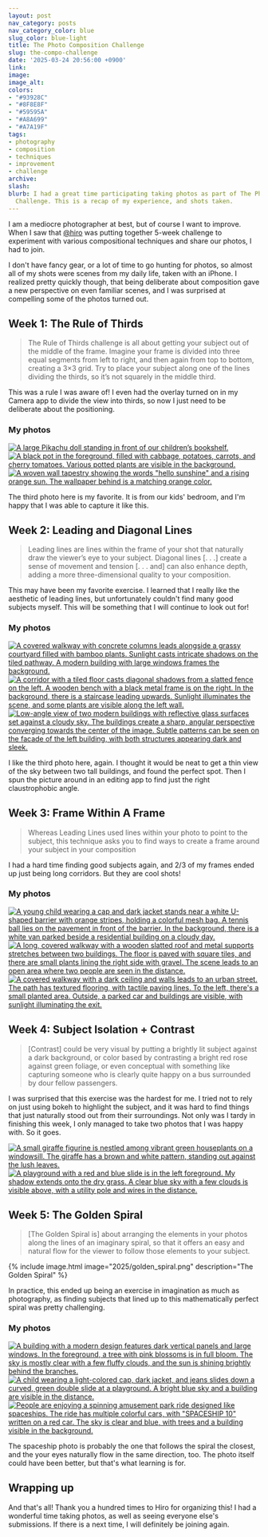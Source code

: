 ```yaml
---
layout: post
nav_category: posts
nav_category_color: blue
slug_color: blue-light
title: The Photo Composition Challenge
slug: the-compo-challenge
date: '2025-03-24 20:56:00 +0900'
link:
image:
image_alt:
colors:
- "#93928C"
- "#8F8E8F"
- "#59595A"
- "#A8A699"
- "#A7A19F"
tags:
- photography
- composition
- techniques
- improvement
- challenge
archive:
slash:
blurb: I had a great time participating taking photos as part of The Photo Composition
  Challenge. This is a recap of my experience, and shots taken.
---
```


I am a mediocre photographer at best, but of course I want to improve. When I saw that [@hiro](https://social.lol/@hiro) was putting together 5-week challenge to experiment with various compositional techniques and share our photos, I had to join.

I don't have fancy gear, or a lot of time to go hunting for photos, so almost all of my shots were scenes from my daily life, taken with an iPhone. I realized pretty quickly though, that being deliberate about composition gave a new perspective on even familiar scenes, and I was surprised at compelling some of the photos turned out.

## Week 1: The Rule of Thirds

> The Rule of Thirds challenge is all about getting your subject out of the middle of the frame.
> Imagine your frame is divided into three equal segments from left to right, and then again from top to bottom, creating a 3×3 grid. Try to place your subject along one of the lines dividing the thirds, so it’s not squarely in the middle third. 


This was a rule I was aware of! I even had the overlay turned on in my Camera app to divide the view into thirds, so now I just need to be deliberate about the positioning.

### My photos

<div class='gallery'>
    <div>
        <a data-lightbox="compo-week-1" href='https://gts.invisibleparade.com/fileserver/01GH6B64M32N9Y4742YPSN8KAY/attachment/original/01JMDQSPTHFEZPCGZ5ARKRVW4D.jpeg'>
            <img src='https://gts.invisibleparade.com/fileserver/01GH6B64M32N9Y4742YPSN8KAY/attachment/small/01JMDQSPTHFEZPCGZ5ARKRVW4D.jpeg' alt='A large Pikachu doll standing in front of our children’s bookshelf.'/>
        </a>
    </div>
    <div>
        <a data-lightbox="compo-week-1" href='https://gts.invisibleparade.com/fileserver/01GH6B64M32N9Y4742YPSN8KAY/attachment/original/01JMKAPKEJP5JAPK77GRYXX0Y5.jpeg'>
            <img src='https://gts.invisibleparade.com/fileserver/01GH6B64M32N9Y4742YPSN8KAY/attachment/small/01JMKAPKEJP5JAPK77GRYXX0Y5.jpeg' alt='A black pot in the foreground, filled with cabbage, potatoes, carrots, and cherry tomatoes. Various potted plants are visible in the background.'/>
        </a>
    </div>
    <div>
        <a data-lightbox="compo-week-1" href='https://gts.invisibleparade.com/fileserver/01GH6B64M32N9Y4742YPSN8KAY/attachment/original/01JMPA2M7FP560PQE4PWVK4N13.jpeg'>
            <img src='https://gts.invisibleparade.com/fileserver/01GH6B64M32N9Y4742YPSN8KAY/attachment/small/01JMPA2M7FP560PQE4PWVK4N13.jpeg' alt='A woven wall tapestry showing the words "hello sunshine" and a rising orange sun. The wallpaper behind is a matching orange color.'/>
        </a>
    </div>
</div>

The third photo here is my favorite. It is from our kids' bedroom, and I'm happy that I was able to capture it like this.

## Week 2: Leading and Diagonal Lines

> Leading lines are lines within the frame of your shot that naturally draw the viewer’s eye to your subject.
> Diagonal lines [. . .] create a sense of movement and tension [. . . and] can also enhance depth, adding a more three-dimensional quality to your composition.

This may have been my favorite exercise. I learned that I really like the aesthetic of leading lines, but unfortunately couldn't find many good subjects myself. This will be something that I will continue to look out for!

### My photos

<div class='gallery'>
    <div>
        <a data-lightbox="compo-week-2" href='https://gts.invisibleparade.com/fileserver/01GH6B64M32N9Y4742YPSN8KAY/attachment/original/01JN2MVG4J1HKR6WNBH78YQ3VB.jpeg'>
            <img src='https://gts.invisibleparade.com/fileserver/01GH6B64M32N9Y4742YPSN8KAY/attachment/small/01JN2MVG4J1HKR6WNBH78YQ3VB.jpeg' alt='A covered walkway with concrete columns leads alongside a grassy courtyard filled with bamboo plants. Sunlight casts intricate shadows on the tiled pathway. A modern building with large windows frames the background.'/>
        </a>
    </div>
    <div>
        <a data-lightbox="compo-week-2" href='https://gts.invisibleparade.com/fileserver/01GH6B64M32N9Y4742YPSN8KAY/attachment/original/01JN2MVKF1AJR4QX6T406N8QPX.jpeg'>
            <img src='https://gts.invisibleparade.com/fileserver/01GH6B64M32N9Y4742YPSN8KAY/attachment/small/01JN2MVKF1AJR4QX6T406N8QPX.jpeg' alt='A corridor with a tiled floor casts diagonal shadows from a slatted fence on the left. A wooden bench with a black metal frame is on the right. In the background, there is a staircase leading upwards. Sunlight illuminates the scene, and some plants are visible along the left wall.'/>
        </a>
    </div>
    <div>
        <a data-lightbox="compo-week-2" href='https://gts.invisibleparade.com/fileserver/01GH6B64M32N9Y4742YPSN8KAY/attachment/original/01JN2MVQ3QFWCHQVMC0RYM30RN.jpeg'>
            <img src='https://gts.invisibleparade.com/fileserver/01GH6B64M32N9Y4742YPSN8KAY/attachment/small/01JN2MVQ3QFWCHQVMC0RYM30RN.jpeg' alt='Low-angle view of two modern buildings with reflective glass surfaces set against a cloudy sky. The buildings create a sharp, angular perspective converging towards the center of the image. Subtle patterns can be seen on the facade of the left building, with both structures appearing dark and sleek.'/>
        </a>
    </div>
</div>

I like the third photo here, again. I thought it would be neat to get a thin view of the sky between two tall buildings, and found the perfect spot. Then I spun the picture around in an editing app to find just the right claustrophobic angle. 

## Week 3: Frame Within A Frame

> Whereas Leading Lines used lines within your photo to point to the subject, this technique asks you to find ways to create a frame around your subject in your composition

I had a hard time finding good subjects again, and 2/3 of my frames ended up just being long corridors. But they are cool shots!

### My photos

<div class='gallery'>
    <div>
        <a data-lightbox="compo-week-3" href='https://gts.invisibleparade.com/fileserver/01GH6B64M32N9Y4742YPSN8KAY/attachment/original/01JNWBTHMYMC9N1QHDD9Y4272Q.jpeg'>
            <img src='https://gts.invisibleparade.com/fileserver/01GH6B64M32N9Y4742YPSN8KAY/attachment/small/01JNWBTHMYMC9N1QHDD9Y4272Q.jpeg' alt='A young child wearing a cap and dark jacket stands near a white U-shaped barrier with orange stripes, holding a colorful mesh bag. A tennis ball lies on the pavement in front of the barrier. In the background, there is a white van parked beside a residential building on a cloudy day.'/>
        </a>
    </div>
    <div>
        <a data-lightbox="compo-week-3" href='https://gts.invisibleparade.com/fileserver/01GH6B64M32N9Y4742YPSN8KAY/attachment/original/01JNWBV55A8BDNGQNKXDZFC6SV.jpeg'>
            <img src='https://gts.invisibleparade.com/fileserver/01GH6B64M32N9Y4742YPSN8KAY/attachment/small/01JNWBV55A8BDNGQNKXDZFC6SV.jpeg' alt='A long, covered walkway with a wooden slatted roof and metal supports stretches between two buildings. The floor is paved with square tiles, and there are small plants lining the right side with gravel. The scene leads to an open area where two people are seen in the distance.'/>
        </a>
    </div>
    <div>
        <a data-lightbox="compo-week-3" href='https://gts.invisibleparade.com/fileserver/01GH6B64M32N9Y4742YPSN8KAY/attachment/original/01JNWBVYTFGT15B4BKF3WYQ0G4.jpeg'>
            <img src='https://gts.invisibleparade.com/fileserver/01GH6B64M32N9Y4742YPSN8KAY/attachment/small/01JNWBVYTFGT15B4BKF3WYQ0G4.jpeg' alt="A covered walkway with a dark ceiling and walls leads to an urban street. The path has textured flooring, with tactile paving lines. To the left, there's a small planted area. Outside, a parked car and buildings are visible, with sunlight illuminating the exit." />
        </a>
    </div>
</div>

## Week 4: Subject Isolation + Contrast

> [Contrast] could be very visual by putting a brightly lit subject against a dark background, or color based by contrasting a bright red rose against green foliage, or even conceptual with something like capturing someone who is clearly quite happy on a bus surrounded by dour fellow passengers.

I was surprised that this exercise was the hardest for me. I tried not to rely on just using bokeh to highlight the subject, and it was hard to find things that just naturally stood out from their surroundings. Not only was I tardy in finishing this week, I only managed to take two photos that I was happy with. So it goes.

<div class='gallery'>
    <div>
        <a data-lightbox="compo-week-4" href='https://gts.invisibleparade.com/fileserver/01GH6B64M32N9Y4742YPSN8KAY/attachment/original/01JPVQ73XJHM9MNRZET49RDBZJ.jpeg'>
            <img src='https://gts.invisibleparade.com/fileserver/01GH6B64M32N9Y4742YPSN8KAY/attachment/small/01JPVQ73XJHM9MNRZET49RDBZJ.jpeg' alt='A small giraffe figurine is nestled among vibrant green houseplants on a windowsill. The giraffe has a brown and white pattern, standing out against the lush leaves.'/>
        </a>
    </div>
    <div>
        <a data-lightbox="compo-week-4" href='https://gts.invisibleparade.com/fileserver/01GH6B64M32N9Y4742YPSN8KAY/attachment/original/01JPVQ7A2X1HG15046B5BYYYMV.jpeg'>
            <img src='https://gts.invisibleparade.com/fileserver/01GH6B64M32N9Y4742YPSN8KAY/attachment/small/01JPVQ7A2X1HG15046B5BYYYMV.jpeg' alt='A playground with a red and blue slide is in the left foreground. My shadow extends onto the dry grass. A clear blue sky with a few clouds is visible above, with a utility pole and wires in the distance.'/>
        </a>
    </div>
</div>

## Week 5: The Golden Spiral

> [The Golden Spiral is] about arranging the elements in your photos along the lines of an imaginary spiral, so that it offers an easy and natural flow for the viewer to follow those elements to your subject.

{% include image.html image="2025/golden_spiral.png" description="The Golden Spiral" %}

In practice, this ended up being an exercise in imagination as much as photography, as finding subjects that lined up to this mathematically perfect spiral was pretty challenging.

### My photos

<div class='gallery'>
    <div>
        <a data-lightbox="compo-week-5" href='https://gts.invisibleparade.com/fileserver/01GH6B64M32N9Y4742YPSN8KAY/attachment/original/01JQ2TAR656RZC91ANX3Y75WW8.jpeg'>
            <img src='https://gts.invisibleparade.com/fileserver/01GH6B64M32N9Y4742YPSN8KAY/attachment/small/01JQ2TAR656RZC91ANX3Y75WW8.jpeg' alt='A building with a modern design features dark vertical panels and large windows. In the foreground, a tree with pink blossoms is in full bloom. The sky is mostly clear with a few fluffy clouds, and the sun is shining brightly behind the branches.'/>
        </a>
    </div>
    <div>
        <a data-lightbox="compo-week-5" href='https://gts.invisibleparade.com/fileserver/01GH6B64M32N9Y4742YPSN8KAY/attachment/original/01JQ2TBNGMZ9H2SCTJ65Z26SW5.jpeg'>
            <img src='https://gts.invisibleparade.com/fileserver/01GH6B64M32N9Y4742YPSN8KAY/attachment/small/01JQ2TBNGMZ9H2SCTJ65Z26SW5.jpeg' alt='A child wearing a light-colored cap, dark jacket, and jeans slides down a curved, green double slide at a playground. A bright blue sky and a building are visible in the distance.'/>
        </a>
    </div>
    <div>
        <a data-lightbox="compo-week-5" href='https://gts.invisibleparade.com/fileserver/01GH6B64M32N9Y4742YPSN8KAY/attachment/original/01JQ2TCWT14471HDGA25H20D7K.jpeg'>
            <img src='https://gts.invisibleparade.com/fileserver/01GH6B64M32N9Y4742YPSN8KAY/attachment/small/01JQ2TCWT14471HDGA25H20D7K.jpeg' alt='People are enjoying a spinning amusement park ride designed like spaceships. The ride has multiple colorful cars, with "SPACESHIP 10" written on a red car. The sky is clear and blue, with trees and a building visible in the background.' />
        </a>
    </div>
</div>

The spaceship photo is probably the one that follows the spiral the closest, and the your eyes naturally flow in the same direction, too. The photo itself could have been better, but that's what learning is for.

## Wrapping up

And that's all! Thank you a hundred times to Hiro for organizing this! I had a wonderful time taking photos, as well as seeing everyone else's submissions. If there is a next time, I will definitely be joining again.
